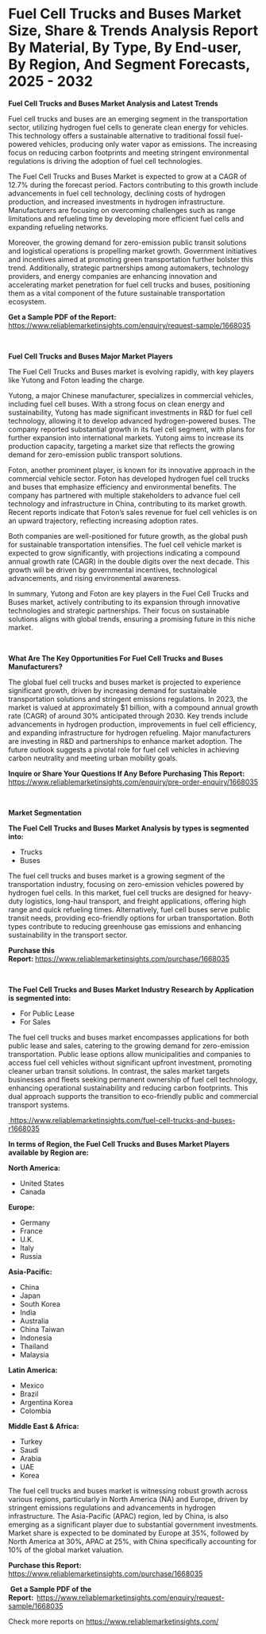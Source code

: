 <p><h1>Fuel Cell Trucks and Buses Market Size, Share & Trends Analysis Report By Material, By Type, By End-user, By Region, And Segment Forecasts, 2025 - 2032</h1></p><p><strong>Fuel Cell Trucks and Buses Market Analysis and Latest Trends</strong></p>
<p><p>Fuel cell trucks and buses are an emerging segment in the transportation sector, utilizing hydrogen fuel cells to generate clean energy for vehicles. This technology offers a sustainable alternative to traditional fossil fuel-powered vehicles, producing only water vapor as emissions. The increasing focus on reducing carbon footprints and meeting stringent environmental regulations is driving the adoption of fuel cell technologies.</p><p>The Fuel Cell Trucks and Buses Market is expected to grow at a CAGR of 12.7% during the forecast period. Factors contributing to this growth include advancements in fuel cell technology, declining costs of hydrogen production, and increased investments in hydrogen infrastructure. Manufacturers are focusing on overcoming challenges such as range limitations and refueling time by developing more efficient fuel cells and expanding refueling networks.</p><p>Moreover, the growing demand for zero-emission public transit solutions and logistical operations is propelling market growth. Government initiatives and incentives aimed at promoting green transportation further bolster this trend. Additionally, strategic partnerships among automakers, technology providers, and energy companies are enhancing innovation and accelerating market penetration for fuel cell trucks and buses, positioning them as a vital component of the future sustainable transportation ecosystem.</p></p>
<p><strong>Get a Sample PDF of the Report:&nbsp;</strong> <a href="https://www.reliablemarketinsights.com/enquiry/request-sample/1668035?utm_campaign=2441&utm_medium=2&utm_source=Github&utm_content=ia&utm_term=08032025&utm_id=fuel-cell-trucks-and-buses">https://www.reliablemarketinsights.com/enquiry/request-sample/1668035</a></p>
<p>&nbsp;</p>
<p><strong>Fuel Cell Trucks and Buses Major Market Players</strong></p>
<p><p>The Fuel Cell Trucks and Buses market is evolving rapidly, with key players like Yutong and Foton leading the charge. </p><p>Yutong, a major Chinese manufacturer, specializes in commercial vehicles, including fuel cell buses. With a strong focus on clean energy and sustainability, Yutong has made significant investments in R&D for fuel cell technology, allowing it to develop advanced hydrogen-powered buses. The company reported substantial growth in its fuel cell segment, with plans for further expansion into international markets. Yutong aims to increase its production capacity, targeting a market size that reflects the growing demand for zero-emission public transport solutions.</p><p>Foton, another prominent player, is known for its innovative approach in the commercial vehicle sector. Foton has developed hydrogen fuel cell trucks and buses that emphasize efficiency and environmental benefits. The company has partnered with multiple stakeholders to advance fuel cell technology and infrastructure in China, contributing to its market growth. Recent reports indicate that Foton’s sales revenue for fuel cell vehicles is on an upward trajectory, reflecting increasing adoption rates.</p><p>Both companies are well-positioned for future growth, as the global push for sustainable transportation intensifies. The fuel cell vehicle market is expected to grow significantly, with projections indicating a compound annual growth rate (CAGR) in the double digits over the next decade. This growth will be driven by governmental incentives, technological advancements, and rising environmental awareness.</p><p>In summary, Yutong and Foton are key players in the Fuel Cell Trucks and Buses market, actively contributing to its expansion through innovative technologies and strategic partnerships. Their focus on sustainable solutions aligns with global trends, ensuring a promising future in this niche market.</p></p>
<p>&nbsp;</p>
<p><strong>What Are The Key Opportunities For Fuel Cell Trucks and Buses Manufacturers?</strong></p>
<p><p>The global fuel cell trucks and buses market is projected to experience significant growth, driven by increasing demand for sustainable transportation solutions and stringent emissions regulations. In 2023, the market is valued at approximately $1 billion, with a compound annual growth rate (CAGR) of around 30% anticipated through 2030. Key trends include advancements in hydrogen production, improvements in fuel cell efficiency, and expanding infrastructure for hydrogen refueling. Major manufacturers are investing in R&D and partnerships to enhance market adoption. The future outlook suggests a pivotal role for fuel cell vehicles in achieving carbon neutrality and meeting urban mobility goals.</p></p>
<p><strong>Inquire or Share Your Questions If Any Before Purchasing This Report:</strong> <a href="https://www.reliablemarketinsights.com/enquiry/pre-order-enquiry/1668035?utm_campaign=2441&utm_medium=2&utm_source=Github&utm_content=ia&utm_term=08032025&utm_id=fuel-cell-trucks-and-buses">https://www.reliablemarketinsights.com/enquiry/pre-order-enquiry/1668035</a></p>
<p>&nbsp;</p>
<p><strong>Market Segmentation</strong></p>
<p><strong>The Fuel Cell Trucks and Buses Market Analysis by types is segmented into:</strong></p>
<p><ul><li>Trucks</li><li>Buses</li></ul></p>
<p><p>The fuel cell trucks and buses market is a growing segment of the transportation industry, focusing on zero-emission vehicles powered by hydrogen fuel cells. In this market, fuel cell trucks are designed for heavy-duty logistics, long-haul transport, and freight applications, offering high range and quick refueling times. Alternatively, fuel cell buses serve public transit needs, providing eco-friendly options for urban transportation. Both types contribute to reducing greenhouse gas emissions and enhancing sustainability in the transport sector.</p></p>
<p><strong>Purchase this Report:&nbsp;</strong><a href="https://www.reliablemarketinsights.com/purchase/1668035?utm_campaign=2441&utm_medium=2&utm_source=Github&utm_content=ia&utm_term=08032025&utm_id=fuel-cell-trucks-and-buses">https://www.reliablemarketinsights.com/purchase/1668035</a></p>
<p>&nbsp;</p>
<p><strong>The Fuel Cell Trucks and Buses Market Industry Research by Application is segmented into:</strong></p>
<p><ul><li>For Public Lease</li><li>For Sales</li></ul></p>
<p><p>The fuel cell trucks and buses market encompasses applications for both public lease and sales, catering to the growing demand for zero-emission transportation. Public lease options allow municipalities and companies to access fuel cell vehicles without significant upfront investment, promoting cleaner urban transit solutions. In contrast, the sales market targets businesses and fleets seeking permanent ownership of fuel cell technology, enhancing operational sustainability and reducing carbon footprints. This dual approach supports the transition to eco-friendly public and commercial transport systems.</p></p>
<p><a href="https://www.reliablemarketinsights.com/fuel-cell-trucks-and-buses-r1668035?utm_campaign=2441&utm_medium=2&utm_source=Github&utm_content=ia&utm_term=08032025&utm_id=fuel-cell-trucks-and-buses">&nbsp;https://www.reliablemarketinsights.com/fuel-cell-trucks-and-buses-r1668035</a></p>
<p><strong>In terms of Region, the Fuel Cell Trucks and Buses Market Players available by Region are:</strong></p>
<p>
    <p> <strong> North America: </strong>
        <ul>
            <li>United States</li>
            <li>Canada</li>
        </ul>
        </p> 
    <p> <strong> Europe: </strong>
        <ul>
            <li>Germany</li>
            <li>France</li>
            <li>U.K.</li>
            <li>Italy</li>
            <li>Russia</li>
        </ul>
        </p> 
    <p> <strong> Asia-Pacific: </strong>
        <ul>
            <li>China</li>
            <li>Japan</li>
            <li>South Korea</li>
            <li>India</li>
            <li>Australia</li>
            <li>China Taiwan</li>
            <li>Indonesia</li>
            <li>Thailand</li>
            <li>Malaysia</li>
        </ul>
        </p> 
    <p> <strong> Latin America: </strong>
        <ul>
            <li>Mexico</li>
            <li>Brazil</li>
            <li>Argentina Korea</li>
            <li>Colombia</li>
        </ul>
        </p> 
    <p> <strong> Middle East & Africa: </strong>
        <ul>
            <li>Turkey</li>
            <li>Saudi</li>
            <li>Arabia</li>
            <li>UAE</li>
            <li>Korea</li>
        </ul>
    </p>
    </p>
<p><p>The fuel cell trucks and buses market is witnessing robust growth across various regions, particularly in North America (NA) and Europe, driven by stringent emissions regulations and advancements in hydrogen infrastructure. The Asia-Pacific (APAC) region, led by China, is also emerging as a significant player due to substantial government investments. Market share is expected to be dominated by Europe at 35%, followed by North America at 30%, APAC at 25%, with China specifically accounting for 10% of the global market valuation.</p></p>
<p><strong>Purchase this Report: </strong><a href="https://www.reliablemarketinsights.com/purchase/1668035?utm_campaign=2441&utm_medium=2&utm_source=Github&utm_content=ia&utm_term=08032025&utm_id=fuel-cell-trucks-and-buses">https://www.reliablemarketinsights.com/purchase/1668035</a></p>
<p>&nbsp;<strong>Get a Sample PDF of the Report:&nbsp;&nbsp;</strong><a href="https://www.reliablemarketinsights.com/enquiry/request-sample/1668035?utm_campaign=2441&utm_medium=2&utm_source=Github&utm_content=ia&utm_term=08032025&utm_id=fuel-cell-trucks-and-buses">https://www.reliablemarketinsights.com/enquiry/request-sample/1668035</a></p>
<p><strong></strong></p>
<p>Check more reports on <a href="https://www.reliablemarketinsights.com/?utm_campaign=2441&utm_medium=2&utm_source=Github&utm_content=ia&utm_term=08032025&utm_id=fuel-cell-trucks-and-buses">https://www.reliablemarketinsights.com/</a></p>